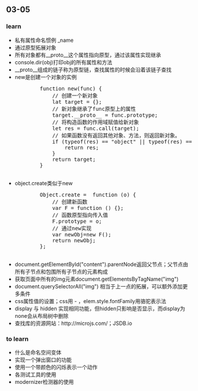 ## 03-05



### learn



<ul>
    <li>私有属性命名惯例 _name</li>
    <li>通过原型拓展对象</li>
    <li>所有对象都有__proto__这个属性指向原型，通过该属性实现继承</li>
    <li>console.dir(obj)打印obj的所有属性和方法</li>
    <li>__proto__组成的链子称为原型链，查找属性的时候会沿着该链子查找</li>
    <li>new是创建一个对象的实例
        <pre>
        function new(func) {
            // 创建一个新对象
            lat target = {};
            // 新对象继承了func原型上的属性
            target.__proto__ = func.prototype;
            // 将构造函数的作用域赋值给新对象
            let res = func.call(target);
            // 如果函数没有返回其他对象、方法，则返回新对象。
            if (typeof(res) == "object" || typeof(res) == "function") {
                return res;
            }
            return target;
    	}
    	 </pre>
	</li>
    <li>object.create类似于new
        <pre>
        Object.create =  function (o) {
            // 创建新函数
            var F = function () {};
            // 函数原型指向传入值
            F.prototype = o;
            // 通过new实现
            var newObj=new F();
            return newObj;
        };
        </pre>
    </li>
    <li>document.getElementById("content").parentNode返回父节点；父节点由所有子节点和包围所有子节点的元素构成</li>
    <li>获取页面中所有的img元素document.getElementsByTagName("img")</li>
    <li>document.querySelectorAll("img") 相当于上一点的拓展，可以额外添加更多条件</li>
    <li>css属性值的设置；css用 - ，elem.style.fontFamily用骆驼表示法</li>
    <li>display 与 hidden 实现相同功能，但hidden只影响是否显示，而display为none会从布局树中删除</li>
    <li>查找库的资源网站：http://microjs.com/；JSDB.io</li>
</ul>





### to learn



<ul>
    <li>什么是命名空间变体</li>
    <li>实现一个弹出窗口的功能</li>
    <li>使用一个带颜色的闪烁表示一个动作</li>
    <li>各测试工具的使用</li>
    <li>modernizer检测器的使用</li>
</ul>







